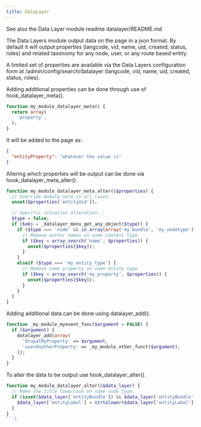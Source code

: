 ```yaml
---
title: DataLayer
---
```


See also the Data Layer module readme datalayer/README.md

The Data Layers module output data on the page in a json format. By default it will output properties (langcode, vid, name, uid, created, status, roles) and related taxonomy for any node, user, or any route based entity.

A limited set of properties are available via the Data Layers configuration form at /admin/config/search/datalayer (langcode, vid, name, uid, created, status, roles).

Adding additional properties can be done through use of hook_datalayer_meta().
```php
function my_module_datalayer_meta() {
  return array(
    'property',
  );
}
```
It will be added to the page as:
```json
{
  "entityProperty": "whatever the value is"
}
```

Altering which properties will be output can be done via hook_datalayer_meta_alter().
```php
function my_module_datalayer_meta_alter(&$properties) {
  // Override module norm in all cases.
  unset($properties['entityUid']);

  // Specific situation alteration...
  $type = false;
  if ($obj = _datalayer_menu_get_any_object($type)) {
    if ($type === 'node' && in_array(array('my_bundle', 'my_nodetype'), $obj->type)) {
      // Remove author names on some content type.
      if ($key = array_search('name', $properties)) {
        unset($properties[$key]);
      }
    }
    elseif ($type === 'my_entity_type') {
      // Remove some property on some entity type.
      if ($key = array_search('my_property', $properties)) {
        unset($properties[$key]);
      }
    }
  }
}
```

Adding additional data can be done using datalayer_add().
```php
function _my_module_myevent_func($argument = FALSE) {
  if ($argument) {
    datalayer_add(array(
      'drupalMyProperty' => $argument,
      'userAnotherProperty' => _my_module_other_funct($argument),
    ));
  }
}
```

To alter the data to be output use hook_datalayer_alter().
```php
function my_module_datalayer_alter(&$data_layer) {
  // Make the title lowercase on some node type.
  if (isset($data_layer['entityBundle']) && $data_layer['entityBundle'] == 'mytype') {
    $data_layer['entityLabel'] = strtolower($data_layer['entityLabel']);
  }
}
```)
